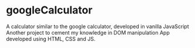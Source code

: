 # googleCalculator
A calculator similar to the google calculator, developed in vanilla JavaScript
Another project to cement my knowledge in DOM manipulation
App developed using HTML, CSS and JS.

